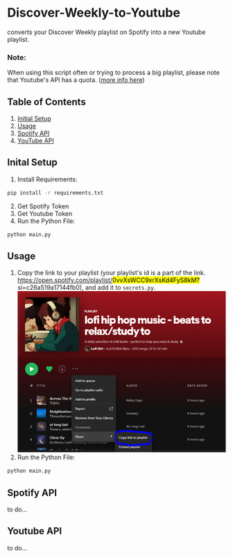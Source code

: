 # Discover-Weekly-to-Youtube
 converts your Discover Weekly playlist on Spotify into a new Youtube playlist.

### Note:
When using this script often or trying to process a big playlist, please note that Youtube's API has a quota. ([more info here](https://developers.google.com/youtube/v3/getting-started))

## Table of Contents
1. [Initial Setup](#setup)
2. [Usage](#usage)
3. [Spotify API](##spotify)
4. [YouTube API](#youtube)
## Inital Setup <a name="setup"></a>
1. Install Requirements:
```bash
pip install -r requirements.txt
```
2. Get Spotify Token
3. Get Youtube Token
4. Run the Python File:
```bash
python main.py
```

## Usage <a name="usage"></a>
1. Copy the link to your playlist (your playlist's id is a part of the link. https://open.spotify.com/playlist/<mark>0vvXsWCC9xrXsKd4FyS8kM?</mark>si=c26a519a17144fb0), and add it to `secrets.py`.
![Copy Spotify Playlist Id](assets\copyid.PNG)
2. Run the Python File:
```bash
python main.py
```

<a name="spotify"></a>
## Spotify API
to do...

<a name="youtube"></a>
## Youtube API 
to do...
